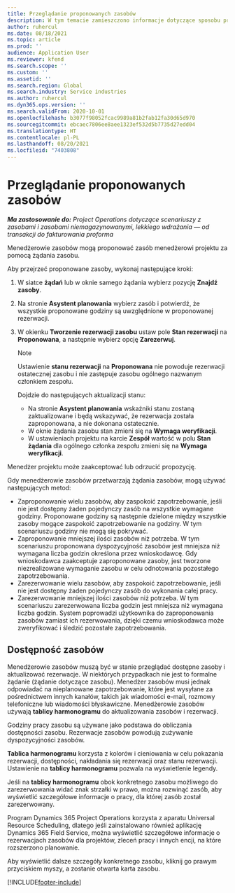 ```yaml
---
title: Przeglądanie proponowanych zasobów
description: W tym temacie zamieszczono informacje dotyczące sposobu proponowania zasobów do projektu.
author: ruhercul
ms.date: 08/18/2021
ms.topic: article
ms.prod: ''
audience: Application User
ms.reviewer: kfend
ms.search.scope: ''
ms.custom: ''
ms.assetid: ''
ms.search.region: Global
ms.search.industry: Service industries
ms.author: ruhercul
ms.dyn365.ops.version: ''
ms.search.validFrom: 2020-10-01
ms.openlocfilehash: b3077f98052fcac9989a81b2fab12fa30d65d970
ms.sourcegitcommit: ebcaec7806ee8aee1323ef532d5b7735d27edd04
ms.translationtype: HT
ms.contentlocale: pl-PL
ms.lasthandoff: 08/20/2021
ms.locfileid: "7403808"
---
```

# <a name="review-proposed-resources"></a>Przeglądanie proponowanych zasobów

_**Ma zastosowanie do:** Project Operations dotyczące scenariuszy z zasobami i zasobami niemagazynowanymi, lekkiego wdrażania — od transakcji do fakturowania proforma_

Menedżerowie zasobów mogą proponować zasób menedżerowi projektu za pomocą żądania zasobu.

Aby przejrzeć proponowane zasoby, wykonaj następujące kroki:

1. W siatce **żądań** lub w oknie samego żądania wybierz pozycję **Znajdź zasoby**.
2. Na stronie **Asystent planowania** wybierz zasób i potwierdź, że wszystkie proponowane godziny są uwzględnione w proponowanej rezerwacji.
3. W okienku **Tworzenie rezerwacji zasobu** ustaw pole **Stan rezerwacji** na **Proponowana**, a następnie wybierz opcję **Zarezerwuj**.

    > [!NOTE]
    > Ustawienie **stanu rezerwacji** na **Proponowana** nie powoduje rezerwacji ostatecznej zasobu i nie zastępuje zasobu ogólnego nazwanym członkiem zespołu.

    Dojdzie do następujących aktualizacji stanu:

    - Na stronie **Asystent planowania** wskaźniki stanu zostaną zaktualizowane i będą wskazywać, że rezerwacja została zaproponowana, a nie dokonana ostatecznie.
    - W oknie żądania zasobu stan zmieni się na **Wymaga weryfikacji**.
    - W ustawieniach projektu na karcie **Zespół** wartość w polu **Stan żądania** dla ogólnego członka zespołu zmieni się na **Wymaga weryfikacji**.

Menedżer projektu może zaakceptować lub odrzucić propozycję.

Gdy menedżerowie zasobów przetwarzają żądania zasobów, mogą używać następujących metod:

- Zaproponowanie wielu zasobów, aby zaspokoić zapotrzebowanie, jeśli nie jest dostępny żaden pojedynczy zasób na wszystkie wymagane godziny. Proponowane godziny są następnie dzielone między wszystkie zasoby mogące zaspokoić zapotrzebowanie na godziny. W tym scenariuszu godziny nie mogą się pokrywać.
- Zaproponowanie mniejszej ilości zasobów niż potrzeba. W tym scenariuszu proponowana dyspozycyjność zasobów jest mniejsza niż wymagana liczba godzin określona przez wnioskodawcę. Gdy wnioskodawca zaakceptuje zaproponowane zasoby, jest tworzone niezrealizowane wymaganie zasobu w celu odnotowania pozostałego zapotrzebowania.
- Zarezerwowanie wielu zasobów, aby zaspokoić zapotrzebowanie, jeśli nie jest dostępny żaden pojedynczy zasób do wykonania całej pracy.
- Zarezerwowanie mniejszej ilości zasobów niż potrzeba. W tym scenariuszu zarezerwowana liczba godzin jest mniejsza niż wymagana liczba godzin. System poprowadzi użytkownika do zaproponowania zasobów zamiast ich rezerwowania, dzięki czemu wnioskodawca może zweryfikować i śledzić pozostałe zapotrzebowania.

## <a name="resource-availability"></a>Dostępność zasobów

Menedżerowie zasobów muszą być w stanie przeglądać dostępne zasoby i aktualizować rezerwacje. W niektórych przypadkach nie jest to formalne żądanie (żądanie dotyczące zasobu). Menedżer zasobów musi jednak odpowiadać na nieplanowane zapotrzebowanie, które jest wysyłane za pośrednictwem innych kanałów, takich jak wiadomości e-mail, rozmowy telefoniczne lub wiadomości błyskawiczne. Menedżerowie zasobów używają **tablicy harmonogramu** do aktualizowania zasobów i rezerwacji.

Godziny pracy zasobu są używane jako podstawa do obliczania dostępności zasobu. Rezerwacje zasobów powodują zużywanie dyspozycyjności zasobów.

**Tablica harmonogramu** korzysta z kolorów i cieniowania w celu pokazania rezerwacji, dostępności, nakładania się rezerwacji oraz stanu rezerwacji. Ustawienie na **tablicy harmonogramu** pozwala na wyświetlenie legendy.

Jeśli na **tablicy harmonogramu** obok konkretnego zasobu możliwego do zarezerwowania widać znak strzałki w prawo, można rozwinąć zasób, aby wyświetlić szczegółowe informacje o pracy, dla której zasób został zarezerwowany.

Program Dynamics 365 Project Operations korzysta z aparatu Universal Resource Scheduling, dlatego jeśli zainstalowano również aplikację Dynamics 365 Field Service, można wyświetlić szczegółowe informacje o rezerwacjach zasobów dla projektów, zleceń pracy i innych encji, na które rozszerzono planowanie.

Aby wyświetlić dalsze szczegóły konkretnego zasobu, kliknij go prawym przyciskiem myszy, a zostanie otwarta karta zasobu.



[!INCLUDE[footer-include](../includes/footer-banner.md)]
